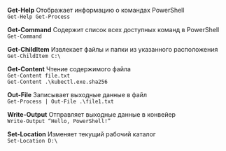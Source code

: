 **Get-Help**  Отображает информацию о командах PowerShell
<br/> `Get-Help Get-Process`

**Get-Command**  Содержит список всех доступных команд в PowerShell
<br/> `Get-Command`

**Get-ChildItem**  Извлекает файлы и папки из указанного расположения
<br/> `Get-ChildItem C:\ `

**Get-Content**  Чтение содержимого файла
<br/> `Get-Content file.txt `
<br/> `Get-Content .\kubectl.exe.sha256 `

**Out-File**  Записывает выходные данные в файл
<br/> `Get-Process | Out-File .\file1.txt `

**Write-Output**  Отправляет выходные данные в конвейер
<br/> `Write-Output “Hello, PowerShell!” `

**Set-Location**  Изменяет текущий рабочий каталог
<br/> `Set-Location D:\ `
